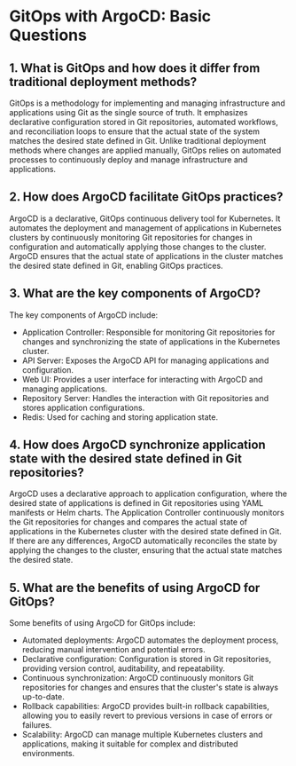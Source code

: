 # GitOps with ArgoCD: Basic Questions

## 1. What is GitOps and how does it differ from traditional deployment methods?

GitOps is a methodology for implementing and managing infrastructure and applications using Git as the single source of truth. It emphasizes declarative configuration stored in Git repositories, automated workflows, and reconciliation loops to ensure that the actual state of the system matches the desired state defined in Git. Unlike traditional deployment methods where changes are applied manually, GitOps relies on automated processes to continuously deploy and manage infrastructure and applications.

## 2. How does ArgoCD facilitate GitOps practices?

ArgoCD is a declarative, GitOps continuous delivery tool for Kubernetes. It automates the deployment and management of applications in Kubernetes clusters by continuously monitoring Git repositories for changes in configuration and automatically applying those changes to the cluster. ArgoCD ensures that the actual state of applications in the cluster matches the desired state defined in Git, enabling GitOps practices.

## 3. What are the key components of ArgoCD?

The key components of ArgoCD include:

- Application Controller: Responsible for monitoring Git repositories for changes and synchronizing the state of applications in the Kubernetes cluster.
- API Server: Exposes the ArgoCD API for managing applications and configuration.
- Web UI: Provides a user interface for interacting with ArgoCD and managing applications.
- Repository Server: Handles the interaction with Git repositories and stores application configurations.
- Redis: Used for caching and storing application state.

## 4. How does ArgoCD synchronize application state with the desired state defined in Git repositories?

ArgoCD uses a declarative approach to application configuration, where the desired state of applications is defined in Git repositories using YAML manifests or Helm charts. The Application Controller continuously monitors the Git repositories for changes and compares the actual state of applications in the Kubernetes cluster with the desired state defined in Git. If there are any differences, ArgoCD automatically reconciles the state by applying the changes to the cluster, ensuring that the actual state matches the desired state.

## 5. What are the benefits of using ArgoCD for GitOps?

Some benefits of using ArgoCD for GitOps include:

- Automated deployments: ArgoCD automates the deployment process, reducing manual intervention and potential errors.
- Declarative configuration: Configuration is stored in Git repositories, providing version control, auditability, and repeatability.
- Continuous synchronization: ArgoCD continuously monitors Git repositories for changes and ensures that the cluster's state is always up-to-date.
- Rollback capabilities: ArgoCD provides built-in rollback capabilities, allowing you to easily revert to previous versions in case of errors or failures.
- Scalability: ArgoCD can manage multiple Kubernetes clusters and applications, making it suitable for complex and distributed environments.
